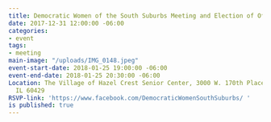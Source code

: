 ```yaml
---
title: Democratic Women of the South Suburbs Meeting and Election of Officers
date: 2017-12-31 12:00:00 -06:00
categories:
- event
tags:
- meeting
main-image: "/uploads/IMG_0148.jpeg"
event-start-date: 2018-01-25 19:00:00 -06:00
event-end-date: 2018-01-25 20:30:00 -06:00
Location: The Village of Hazel Crest Senior Center, 3000 W. 170th Place, Hazel Crest,
  IL 60429
RSVP-link: 'https://www.facebook.com/DemocraticWomenSouthSuburbs/ '
is published: true
---
```


